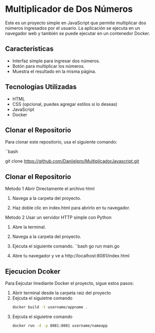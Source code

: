 # Multiplicador de Dos Números

Este es un proyecto simple en JavaScript que permite multiplicar dos números ingresados por el usuario. La aplicación se ejecuta en un navegador web y también se puede ejecutar en un contenedor Docker.


## Características

- Interfaz simple para ingresar dos números.
- Botón para multiplicar los números.
- Muestra el resultado en la misma página.

## Tecnologías Utilizadas

- HTML
- CSS (opcional, puedes agregar estilos si lo deseas)
- JavaScript
- Docker

## Clonar el Repositorio

Para clonar este repositorio, usa el siguiente comando:

``bash

git clone https://github.com/Daniielpro/MultiplicadorJavascript.git

## Clonar el Repositorio

Metodo 1 Abrir Directamente el archivo html

1. Navega a la carpeta del proyecto.

2. Haz doble clic en index.html para abrirlo en tu navegador.

Metodo 2 Usar un servidor HTTP simple con Python

1. Abre la terminal.

2. Navega a la carpeta del proyecto.

3. Ejecuta el siguiente comando.
   ``bash
   go run main.go

5. Abre tu navegador y ve a http://localhost:8081/index.html

## Ejecucion Dcoker
Para Eejcutar lmediante Docker el proyecto, sigue estos pasos:

1. Abrir terminal desde la carpeta raiz del proyecto
2. Eejcuta el siguietne comando
   ```bash
   docker build -t username/appname .
3. Eejcuta el siguietne comando
   ```bash
   docker run -d -p 8081:8081 username/nameapp
